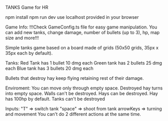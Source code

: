 TANKS 
Game for HR

npm install
npm run dev
use localhost provided in your browser

Game Info:
!!!Check GameConfig.ts file for easy game manipulation. You can add new tanks, change damage, number of bullets (up to 3), hp, map size and more!!!

Simple tanks game based on a board made of grids (50x50 grids, 35px x 35px each by default).

Tanks:
Red Tank has 1 bullet 10 dmg each
Green tank has 2 bullets 25 dmg each
Blue tank has 3 bullets 20 dmg each

Bullets that destroy hay keep flying retaining rest of their damage.

Enviroment:
You can move only through empty space. Destroyed hay turns into empty space.
Walls can't be destroyed.
Hays can be destroyed. Hay has 100hp by default.
Tanks can't be destroyed

Inputs:
"T" => switch tank
"space" => shoot from tank
arrowKeys => turning and movement
You can't do 2 different actions at the same time.
